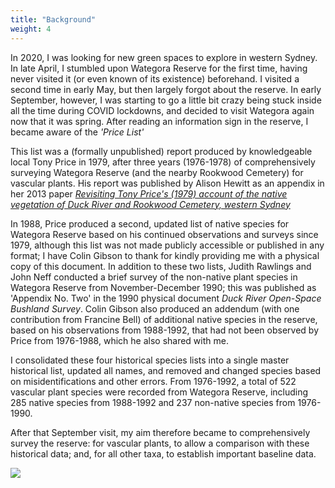 ```yaml
---
title: "Background"
weight: 4
---
```


In 2020, I was looking for new green spaces to explore in western Sydney. In late April, I stumbled upon Wategora Reserve for the first time, having never visited it (or even known of its existence) beforehand. I visited a second time in early May, but then largely forgot about the reserve. In early September, however, I was starting to go a little bit crazy being stuck inside all the time during COVID lockdowns, and decided to visit Wategora again now that it was spring. After reading an information sign in the reserve, I became aware of the *'Price List'*

This list was a (formally unpublished) report produced by knowledgeable local Tony Price in 1979, after three years (1976-1978) of comprehensively surveying Wategora Reserve (and the nearby Rookwood Cemetery) for vascular plants. His report was published by Alison Hewitt as an appendix in her 2013 paper [*Revisiting Tony Price's (1979) account of the native vegetation of Duck River and Rookwood Cemetery, western Sydney*](2013_duck_river_hewitt.pdf)

In 1988, Price produced a second, updated list of native species for Wategora Reserve based on his continued observations and surveys since 1979, although this list was not made publicly accessible or published in any format; I have Colin Gibson to thank for kindly providing me with a physical copy of this document. In addition to these two lists, Judith Rawlings and John Neff conducted a brief survey of the non-native plant species in Wategora Reserve from November-December 1990; this was published as 'Appendix No. Two' in the 1990 physical document *Duck River Open-Space Bushland Survey*. Colin Gibson also produced an addendum (with one contribution from Francine Bell) of additional native species in the reserve, based on his observations from 1988-1992, that had not been observed by Price from 1976-1988, which he also shared with me. 

I consolidated these four historical species lists into a single master historical list, updated all names, and removed and changed species based on misidentifications and other errors. From 1976-1992, a total of 522 vascular plant species were recorded from Wategora Reserve, including 285 native species from 1988-1992 and 237 non-native species from 1976-1990. 

After that September visit, my aim therefore became to comprehensively survey the reserve: for vascular plants, to allow a comparison with these historical data; and, for all other taxa, to establish important baseline data.

![](pricebench.png)